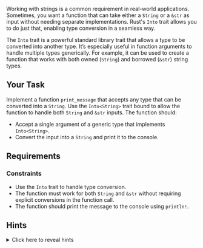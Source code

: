 Working with strings is a common requirement in real-world applications. Sometimes, you want a function that can take either a `String` or a `&str` as input without needing separate implementations. Rust's `Into` trait allows you to do just that, enabling type conversion in a seamless way.

The `Into` trait is a powerful standard library trait that allows a type to be converted into another type. It’s especially useful in function arguments to handle multiple types generically. For example, it can be used to create a function that works with both owned (`String`) and borrowed (`&str`) string types.

## Your Task

Implement a function `print_message` that accepts any type that can be converted into a `String`. Use the `Into<String>` trait bound to allow the function to handle both `String` and `&str` inputs. The function should:

- Accept a single argument of a generic type that implements `Into<String>`.
- Convert the input into a `String` and print it to the console.

## Requirements

### Constraints

- Use the `Into` trait to handle type conversion.
- The function must work for both `String` and `&str` without requiring explicit conversions in the function call.
- The function should print the message to the console using `println!`.

## Hints

<details>
    <summary>Click here to reveal hints</summary>

- The `Into` trait is implemented by many types in Rust, including `&str` and `String` for `String`.
- Use the `.into()` method to perform the type conversion.
- Consider using a generic type parameter with the `Into<String>` bound in your function signature.

</details>
